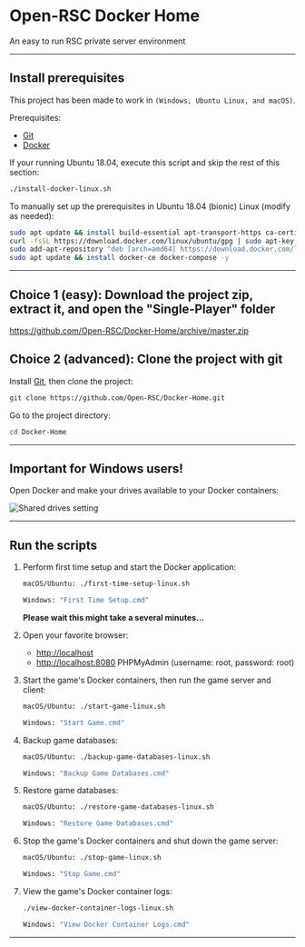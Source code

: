 # Open-RSC Docker Home
An easy to run RSC private server environment

___

## Install prerequisites

This project has been made to work in `(Windows, Ubuntu Linux, and macOS)`.

Prerequisites:

* [Git](https://git-scm.com/downloads)
* [Docker](https://docs.docker.com/engine/installation/)

If your running Ubuntu 18.04, execute this script and skip the rest of this section:

  ```sh
  ./install-docker-linux.sh
  ```

To manually set up the prerequisites in Ubuntu 18.04 (bionic) Linux (modify as needed):

  ```sh
  sudo apt update && install build-essential apt-transport-https ca-certificates curl software-properties-common -y
  curl -fsSL https://download.docker.com/linux/ubuntu/gpg | sudo apt-key add -
  sudo add-apt-repository "deb [arch=amd64] https://download.docker.com/linux/ubuntu bionic stable"
  sudo apt update && install docker-ce docker-compose -y
  ```
___

## Choice 1 (easy): Download the project zip, extract it, and open the "Single-Player" folder

https://github.com/Open-RSC/Docker-Home/archive/master.zip

## Choice 2 (advanced): Clone the project with git

Install [Git](http://git-scm.com/book/en/v2/Getting-Started-Installing-Git), then clone the project:

  ```sh
  git clone https://github.com/Open-RSC/Docker-Home.git
  ```

Go to the project directory:

  ```sh
  cd Docker-Home
  ```

___

## Important for Windows users!

Open Docker and make your drives available to your Docker containers:

![Shared drives setting](https://i.imgur.com/6YsGkoZ.png)

___

## Run the scripts

1. Perform first time setup and start the Docker application:

    ```sh
    macOS/Ubuntu: ./first-time-setup-linux.sh
    ```

    ```sh
    Windows: "First Time Setup.cmd"
    ```

    **Please wait this might take a several minutes...**

2. Open your favorite browser:

    * [http://localhost](http://localhost/)
    * [http://localhost:8080](http://localhost:8080/) PHPMyAdmin (username: root, password: root)


3. Start the game's Docker containers, then run the game server and client:

    ```sh
    macOS/Ubuntu: ./start-game-linux.sh
    ```

    ```sh
    Windows: "Start Game.cmd"
    ```

4. Backup game databases:

    ```sh
    macOS/Ubuntu: ./backup-game-databases-linux.sh
    ```

    ```sh
    Windows: "Backup Game Databases.cmd"
    ```

5. Restore game databases:

    ```sh
    macOS/Ubuntu: ./restore-game-databases-linux.sh
    ```

    ```sh
    Windows: "Restore Game Databases.cmd"
    ```

6. Stop the game's Docker containers and shut down the game server:

    ```sh
    macOS/Ubuntu: ./stop-game-linux.sh
    ```

    ```sh
    Windows: "Stop Game.cmd"
    ```

7. View the game's Docker container logs:

    ```sh
    ./view-docker-container-logs-linux.sh
    ```

    ```sh
    Windows: "View Docker Container Logs.cmd"
    ```

___
